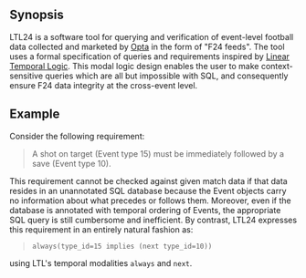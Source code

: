 ## Synopsis

LTL24 is a software tool for querying and verification of event-level football 
data collected and marketed by 
[Opta](http://www.optasportspro.com) 
in the form of "F24 feeds". The tool uses a formal specification of queries and 
requirements inspired by 
[Linear Temporal Logic](https://en.wikipedia.org/wiki/Linear_temporal_logic).
This modal logic design enables the user to make context-sensitive queries 
which are all but impossible with SQL, and consequently ensure F24 data 
integrity at the cross-event level.
 
## Example
Consider the following requirement:

> A shot on target (Event type 15) must be immediately followed by a save (Event type 10).

This requirement cannot be checked against given match data if that data 
resides in an unannotated SQL database because the Event objects carry no 
information about what precedes or follows them. Moreover, even if the database 
is annotated with temporal ordering of Events, the appropriate SQL query is 
still cumbersome and inefficient. By contrast, LTL24 expresses this requirement
in an entirely natural fashion as:

> `always(type_id=15 implies (next type_id=10))`

using LTL's temporal modalities `always` and `next`.
